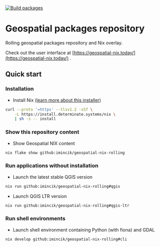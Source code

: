 [![Build packages](https://github.com/imincik/geospatial-nix-rolling/actions/workflows/build-packages.yml/badge.svg)](https://github.com/imincik/geospatial-nix-rolling/actions/workflows/build-packages.yml)

# Geospatial packages repository

Rolling geospatial packages repository and Nix overlay.

Check out the user interface at
[https://geospatial-nix.today/](https://geospatial-nix.today/) .

## Quick start

### Installation

* Install Nix
  [(learn more about this installer)](https://zero-to-nix.com/start/install)
```bash
curl --proto '=https' --tlsv1.2 -sSf \
    -L https://install.determinate.systems/nix \
    | sh -s -- install
  ```

### Show this repository content

* Show Geospatial NIX content
```bash
nix flake show github:imincik/geospatial-nix-rolling
```

### Run applications without installation

* Launch the latest stable QGIS version
```bash
nix run github:imincik/geospatial-nix-rolling#qgis
```

* Launch QGIS LTR version
```bash
nix run github:imincik/geospatial-nix-rolling#qgis-ltr
```

### Run shell environments

* Launch shell environment containing Python (with fiona) and GDAL
```bash
nix develop github:imincik/geospatial-nix-rolling#cli
```
